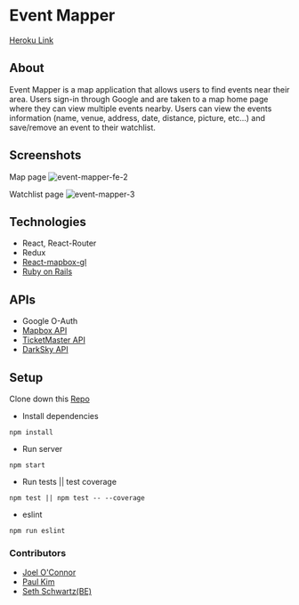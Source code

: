 # Event Mapper

[Heroku Link](https://event-mapper-fe.herokuapp.com/)

## About
Event Mapper is a map application that allows users to find events near their area. Users sign-in through Google and are taken to a map home page where they can view multiple events nearby.  Users can view the events information (name, venue, address, date, distance, picture, etc...) and save/remove an event to their watchlist.

## Screenshots

Map page
![event-mapper-fe-2](https://user-images.githubusercontent.com/35910428/47851268-c042b000-dd9d-11e8-8b8c-3e33278c958d.gif)

Watchlist page
![event-mapper-3](https://user-images.githubusercontent.com/35910428/47851253-b3be5780-dd9d-11e8-9eaa-17592d6b57d7.gif)


## Technologies
* React, React-Router
* Redux
* [React-mapbox-gl](https://github.com/alex3165/react-mapbox-gl/blob/master/docs/API.md)
* [Ruby on Rails](https://github.com/SSchwartz214/event_mapper_api)

## APIs
* Google O-Auth
* [Mapbox API](https://www.mapbox.com/mapbox-gl-js/api/)
* [TicketMaster API](https://developer.ticketmaster.com/products-and-docs/apis/discovery-api/v2/)
* [DarkSky API](https://darksky.net/dev/docs)


## Setup
Clone down this [Repo](https://github.com/JoOCon/event-mapper-fe.git)
* Install dependencies
```
npm install
```
* Run server
```
npm start
```
* Run tests || test coverage
```
npm test || npm test -- --coverage
```
* eslint
```
npm run eslint
```

### Contributors
* [Joel O'Connor](https://github.com/JoOCon)
* [Paul Kim](https://github.com/sojurner)
* [Seth Schwartz(BE)](https://github.com/SSchwartz214)
